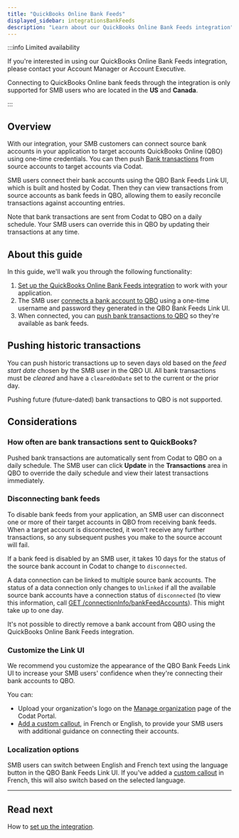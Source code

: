 ```yaml
---
title: "QuickBooks Online Bank Feeds"
displayed_sidebar: integrationsBankFeeds
description: "Learn about our QuickBooks Online Bank Feeds integration"
---
```


:::info Limited availability

If you're interested in using our QuickBooks Online Bank Feeds integration, please contact your Account Manager or Account Executive.

Connecting to QuickBooks Online bank feeds through the integration is only supported for SMB users who are located in the **US** and **Canada**.

:::

## Overview

With our integration, your SMB customers can connect source bank accounts in your application to target accounts QuickBooks Online (QBO) using one-time credentials. You can then push [Bank transactions](/accounting-api#/schemas/BankTransactions) from source accounts to target accounts via Codat.

SMB users connect their bank accounts using the QBO Bank Feeds Link UI, which is built and hosted by Codat. Then they can view transactions from source accounts as bank feeds in QBO, allowing them to easily reconcile transactions against accounting entries.

Note that bank transactions are sent from Codat to QBO on a daily schedule. Your SMB users can override this in QBO by updating their transactions at any time.

## About this guide

In this guide, we'll walk you through the following functionality:

1. [Set up the QuickBooks Online Bank Feeds integration](/integrations/bank-feeds/qbo-bank-feeds/qbo-bank-feeds-setup) to work with your application.
2. The SMB user [connects a bank account to QBO](/integrations/bank-feeds/qbo-bank-feeds/qbo-bank-feeds-smb-user) using a one-time username and password they generated in the QBO Bank Feeds Link UI.
3. When connected, you can [push bank transactions to QBO](/integrations/bank-feeds/qbo-bank-feeds/qbo-bank-feeds-push-bank-transactions) so they're available as bank feeds.

## Pushing historic transactions

You can push historic transactions up to seven days old based on the _feed start date_ chosen by the SMB user in the QBO UI. All bank transactions must be _cleared_ and have a `clearedOnDate` set to the current or the prior day.

Pushing future (future-dated) bank transactions to QBO is not supported.

## Considerations

### How often are bank transactions sent to QuickBooks?

Pushed bank transactions are automatically sent from Codat to QBO on a daily schedule. The SMB user can click **Update** in the **Transactions** area in QBO to override the daily schedule and view their latest transactions immediately.

### Disconnecting bank feeds

To disable bank feeds from your application, an SMB user can disconnect one or more of their target accounts in QBO from receiving bank feeds. When a target account is disconnected, it won't receive any further transactions, so any subsequent pushes you make to the source account will fail.

If a bank feed is disabled by an SMB user, it takes 10 days for the status of the source bank account in Codat to change to `disconnected`.

A data connection can be linked to multiple source bank accounts. The status of a data connection only changes to `Unlinked` if all the available source bank accounts have a connection status of `disconnected` (to view this information, call [GET /connectionInfo/bankFeedAccounts](/bank-feeds-api#/operations/get-bank-feeds)). This might take up to one day.

It's not possible to directly remove a bank account from QBO using the QuickBooks Online Bank Feeds integration.

### Customize the Link UI

We recommend you customize the appearance of the QBO Bank Feeds Link UI to increase your SMB users' confidence when they're connecting their bank accounts to QBO.

You can:
- Upload your organization's logo on the [Manage organization](https://app-integration.codat.io/settings/organization) page of the Codat Portal.
- [Add a custom callout](/integrations/bank-feeds/qbo-bank-feeds/qbo-bank-feeds-setup#add-a-custom-callout-to-the-link-site), in French or English, to provide your SMB users with additional guidance on connecting their accounts.

### Localization options

SMB users can switch between English and French text using the language button in the QBO Bank Feeds Link UI. If you've added a [custom callout](/integrations/bank-feeds/qbo-bank-feeds/qbo-bank-feeds-setup#add-a-custom-callout-to-the-link-site) in French, this will also switch based on the selected language.

---

## Read next

How to [set up the integration](/integrations/bank-feeds/qbo-bank-feeds/qbo-bank-feeds-setup).
